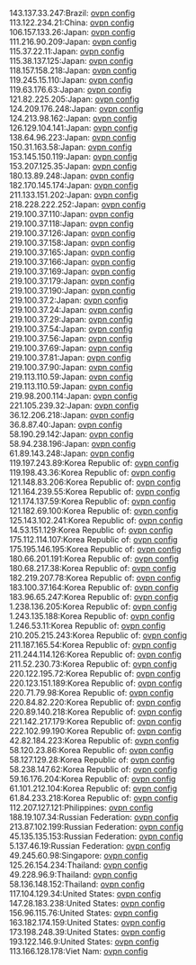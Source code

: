143.137.33.247:Brazil: [ovpn config](vpn/143_137_33_247.ovpn)  
113.122.234.21:China: [ovpn config](vpn/113_122_234_21.ovpn)  
106.157.133.26:Japan: [ovpn config](vpn/106_157_133_26.ovpn)  
111.216.90.209:Japan: [ovpn config](vpn/111_216_90_209.ovpn)  
115.37.22.11:Japan: [ovpn config](vpn/115_37_22_11.ovpn)  
115.38.137.125:Japan: [ovpn config](vpn/115_38_137_125.ovpn)  
118.157.158.218:Japan: [ovpn config](vpn/118_157_158_218.ovpn)  
119.245.15.110:Japan: [ovpn config](vpn/119_245_15_110.ovpn)  
119.63.176.63:Japan: [ovpn config](vpn/119_63_176_63.ovpn)  
121.82.225.205:Japan: [ovpn config](vpn/121_82_225_205.ovpn)  
124.209.176.248:Japan: [ovpn config](vpn/124_209_176_248.ovpn)  
124.213.98.162:Japan: [ovpn config](vpn/124_213_98_162.ovpn)  
126.129.104.141:Japan: [ovpn config](vpn/126_129_104_141.ovpn)  
138.64.96.223:Japan: [ovpn config](vpn/138_64_96_223.ovpn)  
150.31.163.58:Japan: [ovpn config](vpn/150_31_163_58.ovpn)  
153.145.150.119:Japan: [ovpn config](vpn/153_145_150_119.ovpn)  
153.207.125.35:Japan: [ovpn config](vpn/153_207_125_35.ovpn)  
180.13.89.248:Japan: [ovpn config](vpn/180_13_89_248.ovpn)  
182.170.145.174:Japan: [ovpn config](vpn/182_170_145_174.ovpn)  
211.133.151.202:Japan: [ovpn config](vpn/211_133_151_202.ovpn)  
218.228.222.252:Japan: [ovpn config](vpn/218_228_222_252.ovpn)  
219.100.37.110:Japan: [ovpn config](vpn/219_100_37_110.ovpn)  
219.100.37.118:Japan: [ovpn config](vpn/219_100_37_118.ovpn)  
219.100.37.126:Japan: [ovpn config](vpn/219_100_37_126.ovpn)  
219.100.37.158:Japan: [ovpn config](vpn/219_100_37_158.ovpn)  
219.100.37.165:Japan: [ovpn config](vpn/219_100_37_165.ovpn)  
219.100.37.166:Japan: [ovpn config](vpn/219_100_37_166.ovpn)  
219.100.37.169:Japan: [ovpn config](vpn/219_100_37_169.ovpn)  
219.100.37.179:Japan: [ovpn config](vpn/219_100_37_179.ovpn)  
219.100.37.190:Japan: [ovpn config](vpn/219_100_37_190.ovpn)  
219.100.37.2:Japan: [ovpn config](vpn/219_100_37_2.ovpn)  
219.100.37.24:Japan: [ovpn config](vpn/219_100_37_24.ovpn)  
219.100.37.29:Japan: [ovpn config](vpn/219_100_37_29.ovpn)  
219.100.37.54:Japan: [ovpn config](vpn/219_100_37_54.ovpn)  
219.100.37.56:Japan: [ovpn config](vpn/219_100_37_56.ovpn)  
219.100.37.69:Japan: [ovpn config](vpn/219_100_37_69.ovpn)  
219.100.37.81:Japan: [ovpn config](vpn/219_100_37_81.ovpn)  
219.100.37.90:Japan: [ovpn config](vpn/219_100_37_90.ovpn)  
219.113.110.59:Japan: [ovpn config](vpn/219_113_110_59.ovpn)  
219.113.110.59:Japan: [ovpn config](vpn/219_113_110_59.ovpn)  
219.98.200.114:Japan: [ovpn config](vpn/219_98_200_114.ovpn)  
221.105.239.32:Japan: [ovpn config](vpn/221_105_239_32.ovpn)  
36.12.206.218:Japan: [ovpn config](vpn/36_12_206_218.ovpn)  
36.8.87.40:Japan: [ovpn config](vpn/36_8_87_40.ovpn)  
58.190.29.142:Japan: [ovpn config](vpn/58_190_29_142.ovpn)  
58.94.238.196:Japan: [ovpn config](vpn/58_94_238_196.ovpn)  
61.89.143.248:Japan: [ovpn config](vpn/61_89_143_248.ovpn)  
119.197.243.89:Korea Republic of: [ovpn config](vpn/119_197_243_89.ovpn)  
119.198.43.36:Korea Republic of: [ovpn config](vpn/119_198_43_36.ovpn)  
121.148.83.206:Korea Republic of: [ovpn config](vpn/121_148_83_206.ovpn)  
121.164.239.55:Korea Republic of: [ovpn config](vpn/121_164_239_55.ovpn)  
121.174.137.59:Korea Republic of: [ovpn config](vpn/121_174_137_59.ovpn)  
121.182.69.100:Korea Republic of: [ovpn config](vpn/121_182_69_100.ovpn)  
125.143.102.241:Korea Republic of: [ovpn config](vpn/125_143_102_241.ovpn)  
14.53.151.129:Korea Republic of: [ovpn config](vpn/14_53_151_129.ovpn)  
175.112.114.107:Korea Republic of: [ovpn config](vpn/175_112_114_107.ovpn)  
175.195.146.195:Korea Republic of: [ovpn config](vpn/175_195_146_195.ovpn)  
180.66.201.191:Korea Republic of: [ovpn config](vpn/180_66_201_191.ovpn)  
180.68.217.38:Korea Republic of: [ovpn config](vpn/180_68_217_38.ovpn)  
182.219.207.78:Korea Republic of: [ovpn config](vpn/182_219_207_78.ovpn)  
183.100.37.164:Korea Republic of: [ovpn config](vpn/183_100_37_164.ovpn)  
183.96.65.247:Korea Republic of: [ovpn config](vpn/183_96_65_247.ovpn)  
1.238.136.205:Korea Republic of: [ovpn config](vpn/1_238_136_205.ovpn)  
1.243.135.188:Korea Republic of: [ovpn config](vpn/1_243_135_188.ovpn)  
1.246.53.11:Korea Republic of: [ovpn config](vpn/1_246_53_11.ovpn)  
210.205.215.243:Korea Republic of: [ovpn config](vpn/210_205_215_243.ovpn)  
211.187.165.54:Korea Republic of: [ovpn config](vpn/211_187_165_54.ovpn)  
211.244.114.126:Korea Republic of: [ovpn config](vpn/211_244_114_126.ovpn)  
211.52.230.73:Korea Republic of: [ovpn config](vpn/211_52_230_73.ovpn)  
220.122.195.72:Korea Republic of: [ovpn config](vpn/220_122_195_72.ovpn)  
220.123.151.189:Korea Republic of: [ovpn config](vpn/220_123_151_189.ovpn)  
220.71.79.98:Korea Republic of: [ovpn config](vpn/220_71_79_98.ovpn)  
220.84.82.220:Korea Republic of: [ovpn config](vpn/220_84_82_220.ovpn)  
220.89.140.218:Korea Republic of: [ovpn config](vpn/220_89_140_218.ovpn)  
221.142.217.179:Korea Republic of: [ovpn config](vpn/221_142_217_179.ovpn)  
222.102.99.190:Korea Republic of: [ovpn config](vpn/222_102_99_190.ovpn)  
42.82.184.223:Korea Republic of: [ovpn config](vpn/42_82_184_223.ovpn)  
58.120.23.86:Korea Republic of: [ovpn config](vpn/58_120_23_86.ovpn)  
58.127.129.28:Korea Republic of: [ovpn config](vpn/58_127_129_28.ovpn)  
58.238.147.62:Korea Republic of: [ovpn config](vpn/58_238_147_62.ovpn)  
59.16.176.204:Korea Republic of: [ovpn config](vpn/59_16_176_204.ovpn)  
61.101.212.104:Korea Republic of: [ovpn config](vpn/61_101_212_104.ovpn)  
61.84.233.218:Korea Republic of: [ovpn config](vpn/61_84_233_218.ovpn)  
112.207.127.121:Philippines: [ovpn config](vpn/112_207_127_121.ovpn)  
188.19.107.34:Russian Federation: [ovpn config](vpn/188_19_107_34.ovpn)  
213.87.102.199:Russian Federation: [ovpn config](vpn/213_87_102_199.ovpn)  
45.135.135.153:Russian Federation: [ovpn config](vpn/45_135_135_153.ovpn)  
5.137.46.19:Russian Federation: [ovpn config](vpn/5_137_46_19.ovpn)  
49.245.60.98:Singapore: [ovpn config](vpn/49_245_60_98.ovpn)  
125.26.154.234:Thailand: [ovpn config](vpn/125_26_154_234.ovpn)  
49.228.96.9:Thailand: [ovpn config](vpn/49_228_96_9.ovpn)  
58.136.148.152:Thailand: [ovpn config](vpn/58_136_148_152.ovpn)  
117.104.129.34:United States: [ovpn config](vpn/117_104_129_34.ovpn)  
147.28.183.238:United States: [ovpn config](vpn/147_28_183_238.ovpn)  
156.96.115.76:United States: [ovpn config](vpn/156_96_115_76.ovpn)  
163.182.174.159:United States: [ovpn config](vpn/163_182_174_159.ovpn)  
173.198.248.39:United States: [ovpn config](vpn/173_198_248_39.ovpn)  
193.122.146.9:United States: [ovpn config](vpn/193_122_146_9.ovpn)  
113.166.128.178:Viet Nam: [ovpn config](vpn/113_166_128_178.ovpn)  
